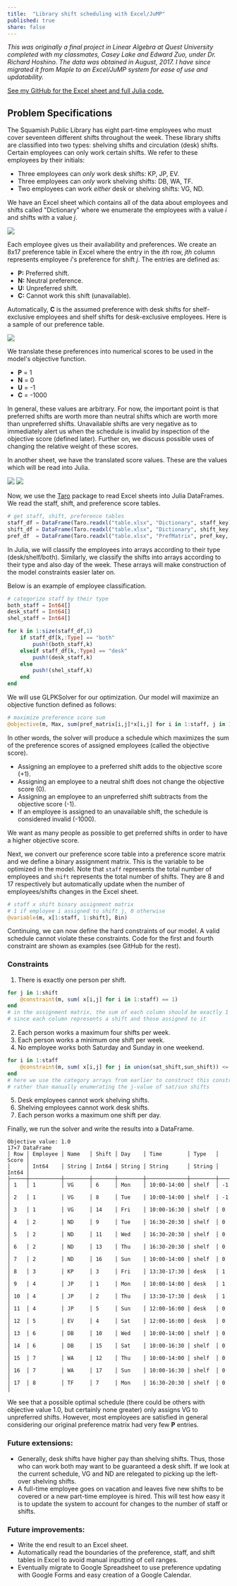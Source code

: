 ```yaml
---
title:  "Library shift scheduling with Excel/JuMP"
published: true
share: false
---
```


*This was originally a final project in Linear Algebra at Quest University completed with my classmates, Casey Lake and Edward Zuo, under Dr. Richard Hoshino. The data was obtained in August, 2017. I have since migrated it from Maple to an Excel/JuMP system for ease of use and updatability.*

[See my GitHub for the Excel sheet and full Julia code.](https://github.com/jsnhu/spl-schedule)

## Problem Specifications

The Squamish Public Library has eight part-time employees who must cover seventeen different shifts throughout the week. These library shifts are classified into two types: shelving shifts and circulation (desk) shifts. Certain employees can only work certain shifts. We refer to these employees by their initials:
* Three employees can *only* work desk shifts: KP, JP, EV.
* Three employees can *only* work shelving shifts: DB, WA, TF.
* Two employees can work *either* desk or shelving shifts: VG, ND.

We have an Excel sheet which contains all of the data about employees and shifts called "Dictionary" where we enumerate the employees with a value *i* and shifts with a value *j*.

<img src="/assets/images/dictionarysheet.png">

Each employee gives us their availability and preferences. We create an 8x17 preference table in Excel where the entry in the *ith* row, *jth* column represents employee *i*'s preference for shift *j*. The entries are defined as:
* **P:** Preferred shift.
* **N:** Neutral preference.
* **U:** Unpreferred shift.
* **C:** Cannot work this shift (unavailable).

Automatically, **C** is the assumed preference with desk shifts for shelf-exclusive employees and shelf shifts for desk-exclusive employees. Here is a sample of our preference table.

<img src="/assets/images/preftable.png">

We translate these preferences into numerical scores to be used in the model's objective function.
* **P** = 1
* **N** = 0
* **U** = -1
* **C** = -1000

In general, these values are arbitrary. For now, the important point is that preferred shifts are worth more than neutral shifts which are worth more than unpreferred shifts. Unavailable shifts are very negative as to immediately alert us when the schedule is invalid by inspection of the objective score (defined later). Further on, we discuss possible uses of changing the relative weight of these scores.

In another sheet, we have the translated score values. These are the values which will be read into Julia.

<img src="/assets/images/preftable1.png">
<img src="/assets/images/shifttable.PNG">

Now, we use the [Taro](https://github.com/aviks/Taro.jl) package to read Excel sheets into Julia DataFrames. We read the staff, shift, and preference score tables.

```julia
# get staff, shift, preference tables
staff_df = DataFrame(Taro.readxl("table.xlsx", "Dictionary", staff_key))
shift_df = DataFrame(Taro.readxl("table.xlsx", "Dictionary", shift_key))
pref_df  = DataFrame(Taro.readxl("table.xlsx", "PrefMatrix", pref_key, header = false))
```

In Julia, we will classify the employees into arrays according to their type (desk/shelf/both). Similarly, we classify the shifts into arrays according to their type and also day of the week. These arrays will make construction of the model constraints easier later on.

Below is an example of employee classification.
```julia
# categorize staff by their type
both_staff = Int64[]
desk_staff = Int64[]
shel_staff = Int64[]

for k in 1:size(staff_df,1)
    if staff_df[k,:Type] == "both"
        push!(both_staff,k)
    elseif staff_df[k,:Type] == "desk"
        push!(desk_staff,k)
    else
        push!(shel_staff,k)
    end
end
```

We will use GLPKSolver for our optimization. Our model will maximize an objective function defined as follows:
```julia
# maximize preference score sum
@objective(m, Max, sum(pref_matrix[i,j]*x[i,j] for i in 1:staff, j in 1:shift))
```
In other words, the solver will produce a schedule which maximizes the sum of the preference scores of assigned employees (called the objective score).
* Assigning an employee to a preferred shift adds to the objective score (+1).
* Assigning an employee to a neutral shift does not change the objective score (0).
* Assigning an employee to an unpreferred shift subtracts from the objective score (-1).
* If an employee is assigned to an unavailable shift, the schedule is considered invalid (-1000).

We want as many people as possible to get preferred shifts in order to have a higher objective score.

Next, we convert our preference score table into a preference score matrix and we define a binary assignment matrix. This is the variable to be optimized in the model. Note that `staff` represents the total number of employees and `shift` represents the total number of shifts. They are 8 and 17 respectively but automatically update when the number of employees/shifts changes in the Excel sheet.

```julia
# staff x shift binary assignment matrix
# 1 if employee i assigned to shift j, 0 otherwise
@variable(m, x[1:staff, 1:shift], Bin)
```

Continuing, we can now define the hard constraints of our model. A valid schedule cannot violate these constraints. Code for the first and fourth constraint are shown as examples (see GitHub for the rest).
### Constraints
1. There is exactly one person per shift.
```julia
for j in 1:shift
    @constraint(m, sum( x[i,j] for i in 1:staff) == 1)
end
# in the assignment matrix, the sum of each column should be exactly 1
# since each column represents a shift and those assigned to it
```
2. Each person works a maximum four shifts per week.
3. Each person works a minimum one shift per week.
4. No employee works both Saturday and Sunday in one weekend.
```julia
for i in 1:staff
    @constraint(m, sum( x[i,j] for j in union(sat_shift,sun_shift)) <= 1)
end
# here we use the category arrays from earlier to construct this constraint easily
# rather than manually enumerating the j-value of sat/sun shifts
```
5. Desk employees cannot work shelving shifts.
6. Shelving employees cannot work desk shifts.
7. Each person works a maximum one shift per day.

Finally, we run the solver and write the results into a DataFrame.

```
Objective value: 1.0
17×7 DataFrame
│ Row │ Employee │ Name   │ Shift │ Day    │ Time        │ Type   │ Score │
│     │ Int64    │ String │ Int64 │ String │ String      │ String │ Int64 │
├─────┼──────────┼────────┼───────┼────────┼─────────────┼────────┼───────┤
│ 1   │ 1        │ VG     │ 6     │ Mon    │ 10:00-14:00 │ shelf  │ -1    │
│ 2   │ 1        │ VG     │ 8     │ Tue    │ 10:00-14:00 │ shelf  │ -1    │
│ 3   │ 1        │ VG     │ 14    │ Fri    │ 10:00-16:30 │ shelf  │ 0     │
│ 4   │ 2        │ ND     │ 9     │ Tue    │ 16:30-20:30 │ shelf  │ 0     │
│ 5   │ 2        │ ND     │ 11    │ Wed    │ 16:30-20:30 │ shelf  │ 0     │
│ 6   │ 2        │ ND     │ 13    │ Thu    │ 16:30-20:30 │ shelf  │ 0     │
│ 7   │ 2        │ ND     │ 16    │ Sun    │ 10:00-14:00 │ shelf  │ 0     │
│ 8   │ 3        │ KP     │ 3     │ Fri    │ 13:30-17:30 │ desk   │ 1     │
│ 9   │ 4        │ JP     │ 1     │ Mon    │ 10:00-14:00 │ desk   │ 1     │
│ 10  │ 4        │ JP     │ 2     │ Thu    │ 13:30-17:30 │ desk   │ 1     │
│ 11  │ 4        │ JP     │ 5     │ Sun    │ 12:00-16:00 │ desk   │ 0     │
│ 12  │ 5        │ EV     │ 4     │ Sat    │ 12:00-16:00 │ desk   │ 0     │
│ 13  │ 6        │ DB     │ 10    │ Wed    │ 10:00-14:00 │ shelf  │ 0     │
│ 14  │ 6        │ DB     │ 15    │ Sat    │ 10:00-16:30 │ shelf  │ 0     │
│ 15  │ 7        │ WA     │ 12    │ Thu    │ 10:00-14:00 │ shelf  │ 0     │
│ 16  │ 7        │ WA     │ 17    │ Sun    │ 10:00-16:30 │ shelf  │ 0     │
│ 17  │ 8        │ TF     │ 7     │ Mon    │ 16:30-20:30 │ shelf  │ 0     │
```

We see that a possible optimal schedule (there could be others with objective value 1.0, but certainly none greater) only assigns VG to unpreferred shifts. However, most employees are satisfied in general considering our original preference matrix had very few **P** entries.

### Future extensions:
* Generally, desk shifts have higher pay than shelving shifts. Thus, those who can work both may want to be guaranteed a desk shift. If we look at the current schedule, VG and ND are relegated to picking up the left-over shelving shifts.
* A full-time employee goes on vacation and leaves five new shifts to be covered or a new part-time employee is hired. This will test how easy it is to update the system to account for changes to the number of staff or shifts.

### Future improvements:
* Write the end result to an Excel sheet.
* Automatically read the boundaries of the preference, staff, and shift tables in Excel to avoid manual inputting of cell ranges.
* Eventually migrate to Google Spreadsheet to use preference updating with Google Forms and easy creation of a Google Calendar.
